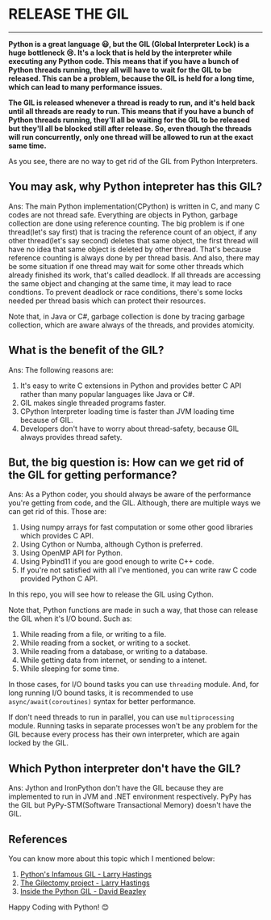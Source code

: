 # RELEASE THE GIL

-----------------------------------------------------------------------------------

**Python is a great language 😃, but the GIL (Global Interpreter Lock) is a huge**
**bottleneck 😢. It's a lock that is held by the interpreter while executing any Python code. This**
**means that if you have a bunch of Python threads running, they all will have to**
**wait for the GIL to be released. This can be a problem, because the GIL is**
**held for a long time, which can lead to many performance issues.**

**The GIL is released whenever a thread is ready to run, and it's held back**
**until all threads are ready to run. This means that if you have a bunch of**
**Python threads running, they'll all be waiting for the GIL to be released**
**but they'll all be blocked still after release. So, even though the threads will run concurrently,**
**only one thread will be allowed to run at the exact same time.**

As you see, there are no way to get rid of the GIL from Python Interpreters.

## You may ask, why Python intepreter has this GIL?

Ans: The main Python implementation(CPython) is written in C, and many C codes are not thread safe.
Everything are objects in Python, garbage collection are done using reference counting. The big problem
is if one thread(let's say first) that is tracing the reference count of an object, if any other thread(let's say second)
deletes that same object, the first thread will have no idea that same object is deleted by other thread. That's because
reference counting is always done by per thread basis. And also, there may be some situation if one thread may wait for some other
threads which already finished its work, that's called deadlock.
If all threads are accessing the same object and changing at the same time, it may lead to race condtions.
To prevent deadlock or race conditions, there's some locks needed per thread basis which can protect their resources.

Note that, in Java or C#, garbage collection is done by tracing garbage collection, which are aware always of the threads, and
provides atomicity.

## What is the benefit of the GIL?

Ans: The following reasons are:

1. It's easy to write C extensions in Python and provides better C API rather than many popular languages like Java or C#.
2. GIL makes single threaded programs faster.
3. CPython Interpreter loading time is faster than JVM loading time because of GIL.
4. Developers don't have to worry about thread-safety, because GIL always provides thread safety.


## But, the big question is: How can we get rid of the GIL for getting performance?

Ans: As a Python coder, you should always be aware of the performance you're getting from code, and the GIL.
Although, there are multiple ways we can get rid of this. Those are:

1. Using numpy arrays for fast computation or some other good libraries which provides C API.
2. Using Cython or Numba, although Cython is preferred.
3. Using OpenMP API for Python.
4. Using Pybind11 if you are good enough to write C++ code.
5. If you're not satisfied with all I've mentioned, you can write raw C code provided Python C API.

In this repo, you will see how to release the GIL using Cython.

Note that, Python functions are made in such a way, that those can release the GIL when it's I/O bound. Such as:
1. While reading from a file, or writing to a file.
2. While reading from a socket, or writing to a socket.
3. While reading from a database, or writing to a database.
4. While getting data from internet, or sending to a intenet.
5. While sleeping for some time.

In those cases, for I/O bound tasks you can use `threading` module. And, for long running I/O bound tasks, it is
recommended to use `async/await(coroutines)` syntax for better performance.

If don't need threads to run in parallel, you can use `multiprocessing` module. Running tasks in separate processes
won't be any problem for the GIL because every process has their own interpreter, which are again locked by the GIL.

## Which Python interpreter don't have the GIL?

Ans: Jython and IronPython don't have the GIL because they are implemented to run in JVM and .NET environment respectively.
PyPy has the GIL but PyPy-STM(Software Transactional Memory) doesn't have the GIL.

## References

You can know more about this topic which I mentioned below:
1. [Python's Infamous GIL - Larry Hastings](https://www.youtube.com/watch?v=sxMl4DsYgpw)
2. [The Gilectomy project - Larry Hastings](https://www.youtube.com/watch?v=4zeHStBowEk)
3. [Inside the Python GIL - David Beazley](https://www.youtube.com/watch?v=ph374fJqFPE&t=20s)

Happy Coding with Python! 😊
